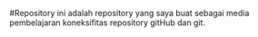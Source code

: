#Repository
ini adalah repository yang saya buat sebagai media pembelajaran koneksifitas repository gitHub dan git. 